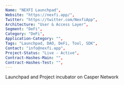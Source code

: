 ```yaml
--- 
Name: "NEXFI Launchpad", 
Website: "https://nexfi.app/", 
Twitter: "https://twitter.com/NexfiApp", 
Architecture: "User & Access Layer",
Segment: "DeFi",
Category: "DeFi",
Application-Category: "",
Tags: "Launchpad, DAO, DeFi, Tool, SDK",
Contact: "info@nexfi.app",
Project-Status: "Live - Active",
Contract-Hashes-Main: "",
Contract-Hashes-Test: "",
--- 
```

<!--lang:en--> 
Launchpad and Project incubator on Casper Network
<!--lang:es--] 
<!--lang:de--] 
<!--lang:fr--] 
<!--lang:pl--] 
<!--lang:uk--] 
[!--lang:*--> 
